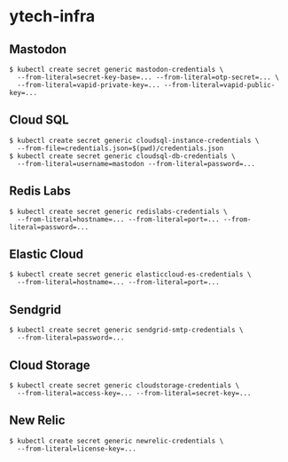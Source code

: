 # ytech-infra

## Mastodon

```console
$ kubectl create secret generic mastodon-credentials \
  --from-literal=secret-key-base=... --from-literal=otp-secret=... \
  --from-literal=vapid-private-key=... --from-literal=vapid-public-key=...
```

## Cloud SQL

```consol
$ kubectl create secret generic cloudsql-instance-credentials \
  --from-file=credentials.json=$(pwd)/credentials.json
$ kubectl create secret generic cloudsql-db-credentials \
  --from-literal=username=mastodon --from-literal=password=...
```

## Redis Labs

```console
$ kubectl create secret generic redislabs-credentials \
  --from-literal=hostname=... --from-literal=port=... --from-literal=password=...
```

## Elastic Cloud

```console
$ kubectl create secret generic elasticcloud-es-credentials \
  --from-literal=hostname=... --from-literal=port=...
```

## Sendgrid

```console
$ kubectl create secret generic sendgrid-smtp-credentials \
  --from-literal=password=...
```

## Cloud Storage

```console
$ kubectl create secret generic cloudstorage-credentials \
  --from-literal=access-key=... --from-literal=secret-key=...
```

## New Relic

```console
$ kubectl create secret generic newrelic-credentials \
  --from-literal=license-key=...
```
